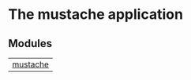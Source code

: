 

# The mustache application #


## Modules ##


<table width="100%" border="0" summary="list of modules">
<tr><td><a href="mustache.md" class="module">mustache</a></td></tr></table>

